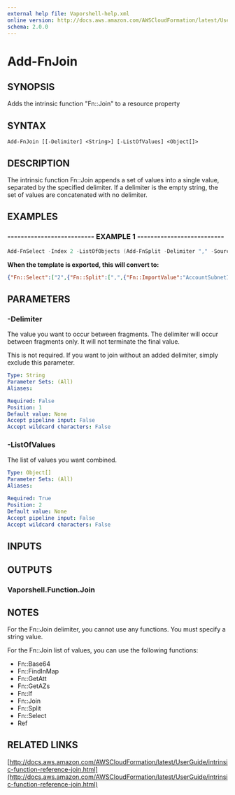 ```yaml
---
external help file: Vaporshell-help.xml
online version: http://docs.aws.amazon.com/AWSCloudFormation/latest/UserGuide/intrinsic-function-reference-join.html
schema: 2.0.0
---
```


# Add-FnJoin

## SYNOPSIS
Adds the intrinsic function "Fn::Join" to a resource property

## SYNTAX

```
Add-FnJoin [[-Delimiter] <String>] [-ListOfValues] <Object[]>
```

## DESCRIPTION
The intrinsic function Fn::Join appends a set of values into a single value, separated by the specified delimiter.
If a delimiter is the empty string, the set of values are concatenated with no delimiter.

## EXAMPLES

### -------------------------- EXAMPLE 1 --------------------------
```powershell
Add-FnSelect -Index 2 -ListOfObjects (Add-FnSplit -Delimiter "," -SourceString (Add-FnImportValue -ValueToImport "AccountSubnetIds"))
```

**When the template is exported, this will convert to:** 
```json
{"Fn::Select":["2",{"Fn::Split":[",",{"Fn::ImportValue":"AccountSubnetIds"}]}]}
```

## PARAMETERS

### -Delimiter
The value you want to occur between fragments.
The delimiter will occur between fragments only.
It will not terminate the final value.

This is not required.
If you want to join without an added delimiter, simply exclude this parameter.

```yaml
Type: String
Parameter Sets: (All)
Aliases: 

Required: False
Position: 1
Default value: None
Accept pipeline input: False
Accept wildcard characters: False
```

### -ListOfValues
The list of values you want combined.

```yaml
Type: Object[]
Parameter Sets: (All)
Aliases: 

Required: True
Position: 2
Default value: None
Accept pipeline input: False
Accept wildcard characters: False
```

## INPUTS

## OUTPUTS

### Vaporshell.Function.Join

## NOTES
For the Fn::Join delimiter, you cannot use any functions.
You must specify a string value.

For the Fn::Join list of values, you can use the following functions:
* Fn::Base64
* Fn::FindInMap
* Fn::GetAtt
* Fn::GetAZs
* Fn::If
* Fn::Join
* Fn::Split
* Fn::Select
* Ref

## RELATED LINKS

[http://docs.aws.amazon.com/AWSCloudFormation/latest/UserGuide/intrinsic-function-reference-join.html](http://docs.aws.amazon.com/AWSCloudFormation/latest/UserGuide/intrinsic-function-reference-join.html)

